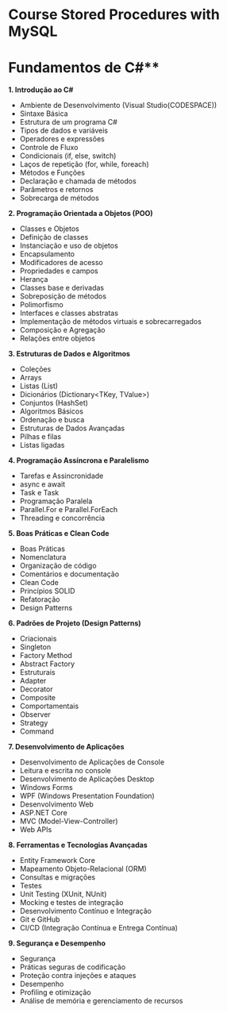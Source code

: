 # Course Stored Procedures with MySQL

# Fundamentos de C#**
**1. Introdução ao C#**
- Ambiente de Desenvolvimento (Visual Studio(CODESPACE))
- Sintaxe Básica
- Estrutura de um programa C#
- Tipos de dados e variáveis
- Operadores e expressões
- Controle de Fluxo
- Condicionais (if, else, switch)
- Laços de repetição (for, while, foreach)
- Métodos e Funções
- Declaração e chamada de métodos
- Parâmetros e retornos
- Sobrecarga de métodos

**2. Programação Orientada a Objetos (POO)**
- Classes e Objetos
- Definição de classes
- Instanciação e uso de objetos
- Encapsulamento
- Modificadores de acesso
- Propriedades e campos
- Herança
- Classes base e derivadas
- Sobreposição de métodos
- Polimorfismo
- Interfaces e classes abstratas
- Implementação de métodos virtuais e sobrecarregados
- Composição e Agregação
- Relações entre objetos

**3. Estruturas de Dados e Algoritmos**
- Coleções
- Arrays
- Listas (List<T>)
- Dicionários (Dictionary<TKey, TValue>)
- Conjuntos (HashSet<T>)
- Algoritmos Básicos
- Ordenação e busca
- Estruturas de Dados Avançadas
- Pilhas e filas
- Listas ligadas

**4. Programação Assíncrona e Paralelismo**
- Tarefas e Assincronidade
- async e await
- Task e Task<T>
- Programação Paralela
- Parallel.For e Parallel.ForEach
- Threading e concorrência

**5. Boas Práticas e Clean Code**
- Boas Práticas
- Nomenclatura
- Organização de código
- Comentários e documentação
- Clean Code
- Princípios SOLID
- Refatoração
- Design Patterns

**6. Padrões de Projeto (Design Patterns)**
- Criacionais
- Singleton
- Factory Method
- Abstract Factory
- Estruturais
- Adapter
- Decorator
- Composite
- Comportamentais
- Observer
- Strategy
- Command

**7. Desenvolvimento de Aplicações**
- Desenvolvimento de Aplicações de Console
- Leitura e escrita no console
- Desenvolvimento de Aplicações Desktop
- Windows Forms
- WPF (Windows Presentation Foundation)
- Desenvolvimento Web
- ASP.NET Core
- MVC (Model-View-Controller)
- Web APIs

**8. Ferramentas e Tecnologias Avançadas**
- Entity Framework Core
- Mapeamento Objeto-Relacional (ORM)
- Consultas e migrações
- Testes
- Unit Testing (XUnit, NUnit)
- Mocking e testes de integração
- Desenvolvimento Contínuo e Integração
- Git e GitHub
- CI/CD (Integração Contínua e Entrega Contínua)

**9. Segurança e Desempenho**
- Segurança
- Práticas seguras de codificação
- Proteção contra injeções e ataques
- Desempenho
- Profiling e otimização
- Análise de memória e gerenciamento de recursos
